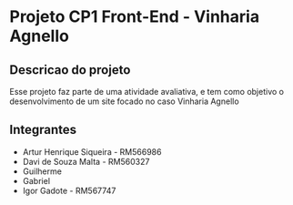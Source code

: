 # Projeto CP1 Front-End - Vinharia Agnello

## Descricao do projeto

Esse projeto faz parte de uma atividade avaliativa, e tem como objetivo o desenvolvimento de um site focado no caso Vinharia Agnello

## Integrantes

- Artur Henrique Siqueira - RM566986
- Davi de Souza Malta - RM560327
- Guilherme
- Gabriel
- Igor Gadote - RM567747
